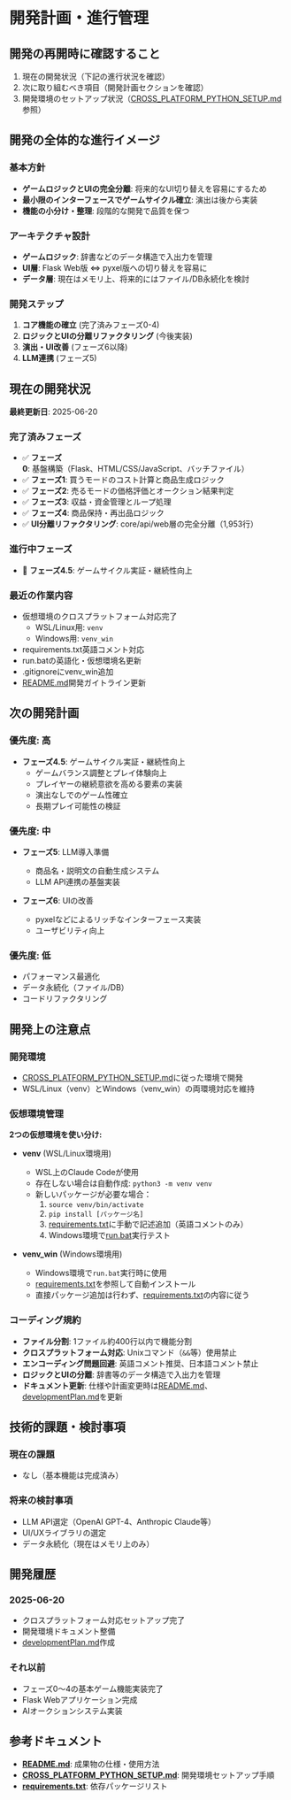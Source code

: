 # 開発計画・進行管理

## 開発の再開時に確認すること

1. 現在の開発状況（下記の進行状況を確認）
2. 次に取り組むべき項目（開発計画セクションを確認）
3. 開発環境のセットアップ状況（[CROSS_PLATFORM_PYTHON_SETUP.md](./CROSS_PLATFORM_PYTHON_SETUP.md)参照）

## 開発の全体的な進行イメージ

### 基本方針
- **ゲームロジックとUIの完全分離**: 将来的なUI切り替えを容易にするため
- **最小限のインターフェースでゲームサイクル確立**: 演出は後から実装
- **機能の小分け・整理**: 段階的な開発で品質を保つ

### アーキテクチャ設計
- **ゲームロジック**: 辞書などのデータ構造で入出力を管理
- **UI層**: Flask Web版 ⇔ pyxel版への切り替えを容易に
- **データ層**: 現在はメモリ上、将来的にはファイル/DB永続化を検討

### 開発ステップ
1. **コア機能の確立** (完了済みフェーズ0-4)
2. **ロジックとUIの分離リファクタリング** (今後実装)
3. **演出・UI改善** (フェーズ6以降)
4. **LLM連携** (フェーズ5)

## 現在の開発状況

**最終更新日**: 2025-06-20

### 完了済みフェーズ
- ✅ **フェーズ0**: 基盤構築（Flask、HTML/CSS/JavaScript、バッチファイル）
- ✅ **フェーズ1**: 買うモードのコスト計算と商品生成ロジック
- ✅ **フェーズ2**: 売るモードの価格評価とオークション結果判定
- ✅ **フェーズ3**: 収益・資金管理とループ処理
- ✅ **フェーズ4**: 商品保持・再出品ロジック
- ✅ **UI分離リファクタリング**: core/api/web層の完全分離（1,953行）

### 進行中フェーズ
- 🔄 **フェーズ4.5**: ゲームサイクル実証・継続性向上

### 最近の作業内容
- 仮想環境のクロスプラットフォーム対応完了
  - WSL/Linux用: `venv`
  - Windows用: `venv_win`
- requirements.txt英語コメント対応
- run.batの英語化・仮想環境名更新
- .gitignoreにvenv_win追加
- [README.md](./README.md)開発ガイトライン更新

## 次の開発計画

### 優先度: 高
- **フェーズ4.5**: ゲームサイクル実証・継続性向上
  - ゲームバランス調整とプレイ体験向上
  - プレイヤーの継続意欲を高める要素の実装
  - 演出なしでのゲーム性確立
  - 長期プレイ可能性の検証

### 優先度: 中
- **フェーズ5**: LLM導入準備
  - 商品名・説明文の自動生成システム
  - LLM API連携の基盤実装

- **フェーズ6**: UIの改善
  - pyxelなどによるリッチなインターフェース実装
  - ユーザビリティ向上

### 優先度: 低
- パフォーマンス最適化
- データ永続化（ファイル/DB）
- コードリファクタリング

## 開発上の注意点

### 開発環境
- [CROSS_PLATFORM_PYTHON_SETUP.md](./CROSS_PLATFORM_PYTHON_SETUP.md)に従った環境で開発
- WSL/Linux（venv）とWindows（venv_win）の両環境対応を維持

### 仮想環境管理
**2つの仮想環境を使い分け:**

- **venv** (WSL/Linux環境用)
  - WSL上のClaude Codeが使用
  - 存在しない場合は自動作成: `python3 -m venv venv`
  - 新しいパッケージが必要な場合：
    1. `source venv/bin/activate`
    2. `pip install [パッケージ名]`
    3. [requirements.txt](./requirements.txt)に手動で記述追加（英語コメントのみ）
    4. Windows環境で[run.bat](./run.bat)実行テスト

- **venv_win** (Windows環境用)
  - Windows環境で`run.bat`実行時に使用
  - [requirements.txt](./requirements.txt)を参照して自動インストール
  - 直接パッケージ追加は行わず、[requirements.txt](./requirements.txt)の内容に従う

### コーディング規約
- **ファイル分割**: 1ファイル約400行以内で機能分割
- **クロスプラットフォーム対応**: Unixコマンド（`&&`等）使用禁止
- **エンコーディング問題回避**: 英語コメント推奨、日本語コメント禁止
- **ロジックとUIの分離**: 辞書等のデータ構造で入出力を管理
- **ドキュメント更新**: 仕様や計画変更時は[README.md](./README.md)、[developmentPlan.md](./developmentPlan.md)を更新

## 技術的課題・検討事項

### 現在の課題
- なし（基本機能は完成済み）

### 将来の検討事項
- LLM API選定（OpenAI GPT-4、Anthropic Claude等）
- UI/UXライブラリの選定
- データ永続化（現在はメモリ上のみ）

## 開発履歴

### 2025-06-20
- クロスプラットフォーム対応セットアップ完了
- 開発環境ドキュメント整備
- [developmentPlan.md](./developmentPlan.md)作成

### それ以前
- フェーズ0～4の基本ゲーム機能実装完了
- Flask Webアプリケーション完成
- AIオークションシステム実装

## 参考ドキュメント

- **[README.md](./README.md)**: 成果物の仕様・使用方法
- **[CROSS_PLATFORM_PYTHON_SETUP.md](./CROSS_PLATFORM_PYTHON_SETUP.md)**: 開発環境セットアップ手順
- **[requirements.txt](./requirements.txt)**: 依存パッケージリスト